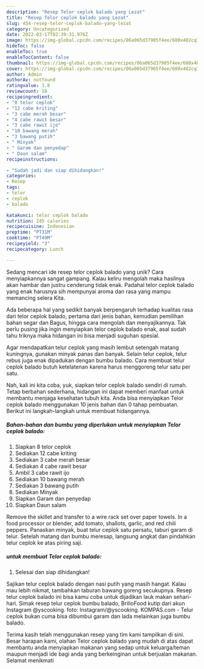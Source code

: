 ```yaml
---
description: "Resep Telor ceplok balado yang Lezat"
title: "Resep Telor ceplok balado yang Lezat"
slug: 454-resep-telor-ceplok-balado-yang-lezat
category: Uncategorized
date: 2022-03-17T02:39:31.976Z
image: https://img-global.cpcdn.com/recipes/06a065d37905f4ee/680x482cq70/telor-ceplok-balado-foto-resep-utama.jpg
hideToc: false
enableToc: true
enableTocContent: false
thumbnail: https://img-global.cpcdn.com/recipes/06a065d37905f4ee/680x482cq70/telor-ceplok-balado-foto-resep-utama.jpg
cover: https://img-global.cpcdn.com/recipes/06a065d37905f4ee/680x482cq70/telor-ceplok-balado-foto-resep-utama.jpg
author: Admin
authorAv: notfound
ratingvalue: 3.8
reviewcount: 18
recipeingredient:
- "8 telor ceplok"
- "12 cabe kriting"
- "3 cabe merah besar"
- "4 cabe rawit besar"
- "3 cabe rawit ijo"
- "10 bawang merah"
- "3 bawang putih"
- " Minyak"
- " Garam dan penyedap"
- " Daun salam"
recipeinstructions:

- "Sudah jadi dan siap dihidangkan!"
categories:
- Resep
tags:
- telor
- ceplok
- balado

katakunci: telor ceplok balado 
nutrition: 245 calories
recipecuisine: Indonesian
preptime: "PT31M"
cooktime: "PT49M"
recipeyield: "3"
recipecategory: Lunch

---
```





Sedang mencari ide resep telor ceplok balado yang unik? Cara menyiapkannya sangat gampang. Kalau keliru mengolah maka hasilnya akan hambar dan justru cenderung tidak enak. Padahal telor ceplok balado yang enak harusnya sih mempunyai aroma dan rasa yang mampu memancing selera Kita.





Ada beberapa hal yang sedikit banyak berpengaruh terhadap kualitas rasa dari telor ceplok balado, pertama dari jenis bahan, kemudian pemilihan bahan segar dan Bagus, hingga cara mengolah dan menyajikannya. Tak perlu pusing jika ingin menyiapkan telor ceplok balado enak,      asal sudah tahu triknya maka hidangan ini bisa menjadi suguhan spesial.














Agar mendapatkan telur ceplok yang masih lembut setengah matang kuningnya, gunakan minyak panas dan banyak. Selain telur ceplok, telur rebus juga enak dipadukan dengan bumbu balado. Cara membuat telur ceplok balado butuh ketelatenan karena harus menggoreng telur satu per satu.






Nah, kali ini kita coba, yuk, siapkan telor ceplok balado sendiri di rumah. Tetap berbahan sederhana, hidangan ini dapat memberi manfaat untuk membantu menjaga kesehatan tubuh kita. Anda bisa menyiapkan Telor ceplok balado menggunakan 10 jenis bahan dan 0 tahap pembuatan. Berikut ini langkah-langkah untuk membuat hidangannya.

<!--inarticleads1-->

##### Bahan-bahan dan bumbu yang diperlukan untuk menyiapkan Telor ceplok balado:

1. Siapkan 8 telor ceplok
1. Sediakan 12 cabe kriting
1. Sediakan 3 cabe merah besar
1. Sediakan 4 cabe rawit besar
1. Ambil 3 cabe rawit ijo
1. Sediakan 10 bawang merah
1. Sediakan 3 bawang putih
1. Sediakan  Minyak
1. Siapkan  Garam dan penyedap
1. Siapkan  Daun salam


Remove the skillet and transfer to a wire rack set over paper towels. In a food processor or blender, add tomato, shallots, garlic, and red chili peppers. Panaskan minyak, buat telur ceplok satu persatu, taburi garam di telur. Setelah matang dan bumbu meresap, langsung angkat dan pindahkan telur ceplok ke atas piring saji. 

<!--inarticleads2-->

#####  untuk membuat Telor ceplok balado:


1. Selesai dan siap dihidangkan!

Sajikan telur ceplok balado dengan nasi putih yang masih hangat. Kalau mau lebih nikmat, tambahkan taburan bawang goreng secukupnya. Resep telur ceplok balado ini bisa kamu coba untuk dijadikan lauk makan sehari-hari. Simak resep telur ceplok bumbu balado, BrilioFood kutip dari akun Instagram @yscooking. foto: Instagram/@yscooking. KOMPAS.com - Telur ceplok bukan cuma bisa dibumbui garam dan lada melainkan juga bumbu balado. 

Terima kasih telah menggunakan resep yang tim kami tampilkan di sini. Besar harapan kami, olahan Telor ceplok balado yang mudah di atas dapat membantu anda menyiapkan makanan yang sedap untuk keluarga/teman maupun menjadi ide bagi anda yang berkeinginan untuk berjualan makanan. Selamat menikmati
